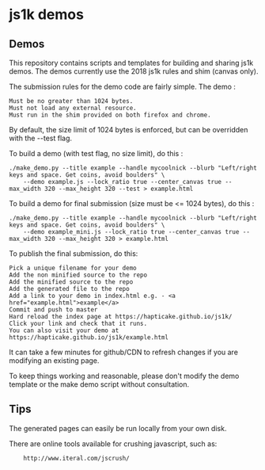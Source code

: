 # js1k demos

## Demos

This repository contains scripts and templates for building and sharing js1k demos.
The demos currently use the 2018 js1k rules and shim (canvas only).

The submission rules for the demo code are fairly simple. The demo :

    Must be no greater than 1024 bytes.
    Must not load any external resource.
    Must run in the shim provided on both firefox and chrome.

By default, the size limit of 1024 bytes is enforced, but can be overridden with the --test flag.

To build a demo (with test flag, no size limit), do this :

    ./make_demo.py --title example --handle mycoolnick --blurb "Left/right keys and space. Get coins, avoid boulders" \
        --demo example.js --lock_ratio true --center_canvas true --max_width 320 --max_height 320 --test > example.html

To build a demo for final submission (size must be <= 1024 bytes), do this :

    ./make_demo.py --title example --handle mycoolnick --blurb "Left/right keys and space. Get coins, avoid boulders" \
        --demo example_mini.js --lock_ratio true --center_canvas true --max_width 320 --max_height 320 > example.html

To publish the final submission, do this:

    Pick a unique filename for your demo
    Add the non minified source to the repo
    Add the minified source to the repo
    Add the generated file to the repo
    Add a link to your demo in index.html e.g. - <a href="example.html">example</a>
    Commit and push to master
    Hard reload the index page at https://hapticake.github.io/js1k/
    Click your link and check that it runs.
    You can also visit your demo at https://hapticake.github.io/js1k/example.html

It can take a few minutes for github/CDN to refresh changes if you are modifying an existing page.

To keep things working and reasonable, please don't modify the demo template or
the make demo script without consultation.

## Tips

The generated pages can easily be run locally from your own disk.

There are online tools available for crushing javascript, such as:

        http://www.iteral.com/jscrush/


